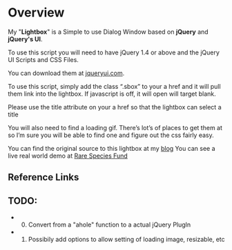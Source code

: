 # Overview #
My "**Lightbox**" is a Simple to use Dialog Window based on **jQuery** and **jQuery's UI**.

To use this script you will need to have
jQuery 1.4 or above and the jQuery UI Scripts and CSS Files.

You can download them at [jqueryui.com][1].

To use this script, simply add the class “.sbox” to your a href and it will pull them
link into the lightbox. If javascript is off, it will open will target blank.

Please use the title attribute on your a href so that the lightbox can select a title

You will also need to find a loading gif. There’s lot’s of places to get them at so
I’m sure you will be able to find one and figure out the css fairly easy.

You can find the original source to this lightbox at my [blog][2]
You can see a live real world demo at [Rare Species Fund][3]

## Reference Links ##

  [1]: http://jqueryui.com
  [2]: http://blog.s-vizion.com/2011/web-development/a-simple-jquery-lightbox-for-displaying-anything/
  [3]: http://rarespeciesfund.org/

## TODO: ##
- 0) Convert from a "ahole" function to a actual jQuery PlugIn
- 1) Possibily add options to allow setting of loading image, resizable, etc